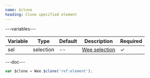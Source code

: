```yaml
---
name: $clone
heading: Clone specified element
---
```


---variables---

| Variable | Type | Default | Description | Required |
| -- | -- | -- | -- | -- |
| sel | selection | -- | [Wee selection](/script/core#core) | &#10003; |

---doc---

```javascript
var $clone = Wee.$clone('ref:element');
```